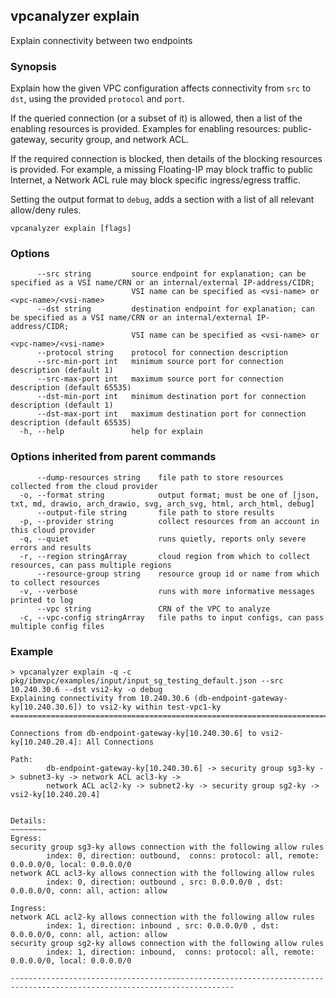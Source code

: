 ## vpcanalyzer explain

Explain connectivity between two endpoints

### Synopsis

Explain how the given VPC configuration affects connectivity from `src` to `dst`, using the provided `protocol` and `port`.

If the queried connection (or a subset of it) is allowed, then a list of the enabling resources is provided.
Examples for enabling resources:  public-gateway, security group, and network ACL.

If the required connection is blocked, then details of the blocking resources is provided. For example, a missing Floating-IP may block traffic to public Internet, a Network ACL rule may block specific ingress/egress traffic.

Setting the output format to `debug`, adds a section with a list of all relevant allow/deny rules.

```
vpcanalyzer explain [flags]
```

### Options

```
      --src string         source endpoint for explanation; can be specified as a VSI name/CRN or an internal/external IP-address/CIDR;
                           VSI name can be specified as <vsi-name> or  <vpc-name>/<vsi-name>
      --dst string         destination endpoint for explanation; can be specified as a VSI name/CRN or an internal/external IP-address/CIDR;
                           VSI name can be specified as <vsi-name> or  <vpc-name>/<vsi-name>
      --protocol string    protocol for connection description
      --src-min-port int   minimum source port for connection description (default 1)
      --src-max-port int   maximum source port for connection description (default 65535)
      --dst-min-port int   minimum destination port for connection description (default 1)
      --dst-max-port int   maximum destination port for connection description (default 65535)
  -h, --help               help for explain
```

### Options inherited from parent commands
```
      --dump-resources string    file path to store resources collected from the cloud provider
  -o, --format string            output format; must be one of [json, txt, md, drawio, arch_drawio, svg, arch_svg, html, arch_html, debug]
      --output-file string       file path to store results
  -p, --provider string          collect resources from an account in this cloud provider
  -q, --quiet                    runs quietly, reports only severe errors and results
  -r, --region stringArray       cloud region from which to collect resources, can pass multiple regions
      --resource-group string    resource group id or name from which to collect resources
  -v, --verbose                  runs with more informative messages printed to log
      --vpc string               CRN of the VPC to analyze
  -c, --vpc-config stringArray   file paths to input configs, can pass multiple config files
```

### Example
```
> vpcanalyzer explain -q -c pkg/ibmvpc/examples/input/input_sg_testing_default.json --src 10.240.30.6 --dst vsi2-ky -o debug
Explaining connectivity from 10.240.30.6 (db-endpoint-gateway-ky[10.240.30.6]) to vsi2-ky within test-vpc1-ky
=============================================================================================================

Connections from db-endpoint-gateway-ky[10.240.30.6] to vsi2-ky[10.240.20.4]: All Connections

Path:
        db-endpoint-gateway-ky[10.240.30.6] -> security group sg3-ky -> subnet3-ky -> network ACL acl3-ky ->
        network ACL acl2-ky -> subnet2-ky -> security group sg2-ky -> vsi2-ky[10.240.20.4]


Details:
~~~~~~~~
Egress:
security group sg3-ky allows connection with the following allow rules
        index: 0, direction: outbound,  conns: protocol: all, remote: 0.0.0.0/0, local: 0.0.0.0/0
network ACL acl3-ky allows connection with the following allow rules
        index: 0, direction: outbound , src: 0.0.0.0/0 , dst: 0.0.0.0/0, conn: all, action: allow

Ingress:
network ACL acl2-ky allows connection with the following allow rules
        index: 1, direction: inbound , src: 0.0.0.0/0 , dst: 0.0.0.0/0, conn: all, action: allow
security group sg2-ky allows connection with the following allow rules
        index: 1, direction: inbound,  conns: protocol: all, remote: 0.0.0.0/0, local: 0.0.0.0/0

------------------------------------------------------------------------------------------------------------------------
```

